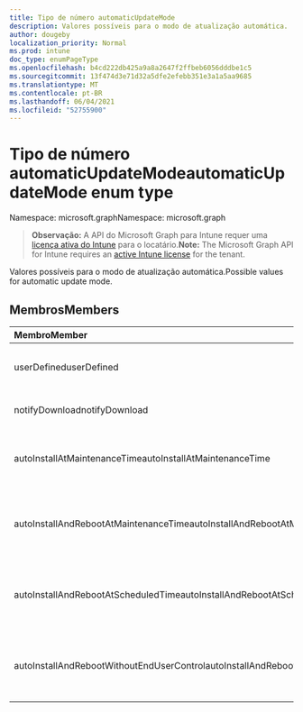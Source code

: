 ```yaml
---
title: Tipo de número automaticUpdateMode
description: Valores possíveis para o modo de atualização automática.
author: dougeby
localization_priority: Normal
ms.prod: intune
doc_type: enumPageType
ms.openlocfilehash: b4cd222db425a9a8a2647f2ffbeb6056dddbe1c5
ms.sourcegitcommit: 13f474d3e71d32a5dfe2efebb351e3a1a5aa9685
ms.translationtype: MT
ms.contentlocale: pt-BR
ms.lasthandoff: 06/04/2021
ms.locfileid: "52755900"
---
```

# <a name="automaticupdatemode-enum-type"></a><span data-ttu-id="26acc-103">Tipo de número automaticUpdateMode</span><span class="sxs-lookup"><span data-stu-id="26acc-103">automaticUpdateMode enum type</span></span>

<span data-ttu-id="26acc-104">Namespace: microsoft.graph</span><span class="sxs-lookup"><span data-stu-id="26acc-104">Namespace: microsoft.graph</span></span>

> <span data-ttu-id="26acc-105">**Observação:** A API do Microsoft Graph para Intune requer uma [licença ativa do Intune](https://go.microsoft.com/fwlink/?linkid=839381) para o locatário.</span><span class="sxs-lookup"><span data-stu-id="26acc-105">**Note:** The Microsoft Graph API for Intune requires an [active Intune license](https://go.microsoft.com/fwlink/?linkid=839381) for the tenant.</span></span>

<span data-ttu-id="26acc-106">Valores possíveis para o modo de atualização automática.</span><span class="sxs-lookup"><span data-stu-id="26acc-106">Possible values for automatic update mode.</span></span>

## <a name="members"></a><span data-ttu-id="26acc-107">Membros</span><span class="sxs-lookup"><span data-stu-id="26acc-107">Members</span></span>
|<span data-ttu-id="26acc-108">Membro</span><span class="sxs-lookup"><span data-stu-id="26acc-108">Member</span></span>|<span data-ttu-id="26acc-109">Valor</span><span class="sxs-lookup"><span data-stu-id="26acc-109">Value</span></span>|<span data-ttu-id="26acc-110">Descrição</span><span class="sxs-lookup"><span data-stu-id="26acc-110">Description</span></span>|
|:---|:---|:---|
|<span data-ttu-id="26acc-111">userDefined</span><span class="sxs-lookup"><span data-stu-id="26acc-111">userDefined</span></span>|<span data-ttu-id="26acc-112">0</span><span class="sxs-lookup"><span data-stu-id="26acc-112">0</span></span>|<span data-ttu-id="26acc-113">User Defined, default value, no intent.</span><span class="sxs-lookup"><span data-stu-id="26acc-113">User Defined, default value, no intent.</span></span>|
|<span data-ttu-id="26acc-114">notifyDownload</span><span class="sxs-lookup"><span data-stu-id="26acc-114">notifyDownload</span></span>|<span data-ttu-id="26acc-115">1</span><span class="sxs-lookup"><span data-stu-id="26acc-115">1</span></span>|<span data-ttu-id="26acc-116">Notificar no download.</span><span class="sxs-lookup"><span data-stu-id="26acc-116">Notify on download.</span></span>|
|<span data-ttu-id="26acc-117">autoInstallAtMaintenanceTime</span><span class="sxs-lookup"><span data-stu-id="26acc-117">autoInstallAtMaintenanceTime</span></span>|<span data-ttu-id="26acc-118">2</span><span class="sxs-lookup"><span data-stu-id="26acc-118">2</span></span>|<span data-ttu-id="26acc-119">Instalação automática no momento da manutenção.</span><span class="sxs-lookup"><span data-stu-id="26acc-119">Auto-install at maintenance time.</span></span>|
|<span data-ttu-id="26acc-120">autoInstallAndRebootAtMaintenanceTime</span><span class="sxs-lookup"><span data-stu-id="26acc-120">autoInstallAndRebootAtMaintenanceTime</span></span>|<span data-ttu-id="26acc-121">3</span><span class="sxs-lookup"><span data-stu-id="26acc-121">3</span></span>|<span data-ttu-id="26acc-122">Instale e reinicie automaticamente no momento da manutenção.</span><span class="sxs-lookup"><span data-stu-id="26acc-122">Auto-install and reboot at maintenance time.</span></span>|
|<span data-ttu-id="26acc-123">autoInstallAndRebootAtScheduledTime</span><span class="sxs-lookup"><span data-stu-id="26acc-123">autoInstallAndRebootAtScheduledTime</span></span>|<span data-ttu-id="26acc-124">4 </span><span class="sxs-lookup"><span data-stu-id="26acc-124">4</span></span>|<span data-ttu-id="26acc-125">Instale e reinicie automaticamente no horário agendado.</span><span class="sxs-lookup"><span data-stu-id="26acc-125">Auto-install and reboot at scheduled time.</span></span>|
|<span data-ttu-id="26acc-126">autoInstallAndRebootWithoutEndUserControl</span><span class="sxs-lookup"><span data-stu-id="26acc-126">autoInstallAndRebootWithoutEndUserControl</span></span>|<span data-ttu-id="26acc-127">5 </span><span class="sxs-lookup"><span data-stu-id="26acc-127">5</span></span>|<span data-ttu-id="26acc-128">Instalar e reiniciar automaticamente sem o controle do usuário final</span><span class="sxs-lookup"><span data-stu-id="26acc-128">Auto-install and restart without end-user control</span></span>|




